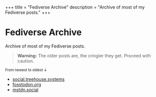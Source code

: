 +++
title = "Fediverse Archive"
description = "Archive of most of my Fediverse posts."
+++

# Fediverse Archive

Archive of most of my Fediverse posts.

> **Warning:** The older posts are, the cringier they get. Proceed with caution.

<small>From newest to oldest ↓ </small>

- [social.treehouse.systems](./social.treehouse.systems)
- [fosstodon.org](./fosstodon.org)
- [mstdn.social](./mstdn.social)
